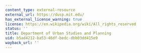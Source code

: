 ```yaml
---
content_type: external-resource
external_url: https://dusp.mit.edu/
has_external_license_warning: true
license: https://en.wikipedia.org/wiki/All_rights_reserved
status: ''
title: Department of Urban Studies and Planning
uid: b5ad4212-ba53-46df-bedc-dbb03dd415e9
wayback_url: ''
---
```


